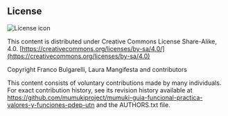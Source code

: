 ## License
![License icon](https://licensebuttons.net/l/by-sa/3.0/88x31.png)

This content is distributed under Creative Commons License Share-Alike, 4.0. [https://creativecommons.org/licenses/by-sa/4.0/](https://creativecommons.org/licenses/by-sa/4.0)

Copyright Franco Bulgarelli, Laura Mangifesta and contributors

This content consists of voluntary contributions made by many
individuals. For exact contribution history, see its revision history
available at https://github.com/mumukiproject/mumuki-guia-funcional-practica-valores-y-funciones-pdep-utn and the AUTHORS.txt file.

